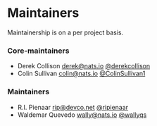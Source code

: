 # Maintainers

Maintainership is on a per project basis.

### Core-maintainers
  - Derek Collison <derek@nats.io> [@derekcollison](https://github.com/derekcollison)
  - Colin Sullivan <colin@nats.io> [@ColinSullivan1](https://github.com/ColinSullivan1)
  
### Maintainers
  - R.I. Pienaar <rip@devco.net> [@ripienaar](https://github.com/ripienaar)
  - Waldemar Quevedo <wally@nats.io> [@wallyqs](https://github.com/wallyqs)
